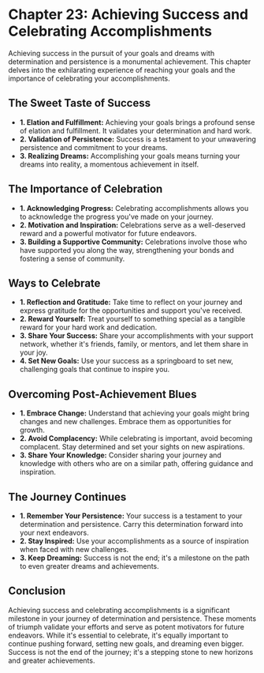 Chapter 23: Achieving Success and Celebrating Accomplishments
=============================================================

Achieving success in the pursuit of your goals and dreams with determination and persistence is a monumental achievement. This chapter delves into the exhilarating experience of reaching your goals and the importance of celebrating your accomplishments.

The Sweet Taste of Success
--------------------------

* **1. Elation and Fulfillment:** Achieving your goals brings a profound sense of elation and fulfillment. It validates your determination and hard work.
* **2. Validation of Persistence:** Success is a testament to your unwavering persistence and commitment to your dreams.
* **3. Realizing Dreams:** Accomplishing your goals means turning your dreams into reality, a momentous achievement in itself.

The Importance of Celebration
-----------------------------

* **1. Acknowledging Progress:** Celebrating accomplishments allows you to acknowledge the progress you've made on your journey.
* **2. Motivation and Inspiration:** Celebrations serve as a well-deserved reward and a powerful motivator for future endeavors.
* **3. Building a Supportive Community:** Celebrations involve those who have supported you along the way, strengthening your bonds and fostering a sense of community.

Ways to Celebrate
-----------------

* **1. Reflection and Gratitude:** Take time to reflect on your journey and express gratitude for the opportunities and support you've received.
* **2. Reward Yourself:** Treat yourself to something special as a tangible reward for your hard work and dedication.
* **3. Share Your Success:** Share your accomplishments with your support network, whether it's friends, family, or mentors, and let them share in your joy.
* **4. Set New Goals:** Use your success as a springboard to set new, challenging goals that continue to inspire you.

Overcoming Post-Achievement Blues
---------------------------------

* **1. Embrace Change:** Understand that achieving your goals might bring changes and new challenges. Embrace them as opportunities for growth.
* **2. Avoid Complacency:** While celebrating is important, avoid becoming complacent. Stay determined and set your sights on new aspirations.
* **3. Share Your Knowledge:** Consider sharing your journey and knowledge with others who are on a similar path, offering guidance and inspiration.

The Journey Continues
---------------------

* **1. Remember Your Persistence:** Your success is a testament to your determination and persistence. Carry this determination forward into your next endeavors.
* **2. Stay Inspired:** Use your accomplishments as a source of inspiration when faced with new challenges.
* **3. Keep Dreaming:** Success is not the end; it's a milestone on the path to even greater dreams and achievements.

Conclusion
----------

Achieving success and celebrating accomplishments is a significant milestone in your journey of determination and persistence. These moments of triumph validate your efforts and serve as potent motivators for future endeavors. While it's essential to celebrate, it's equally important to continue pushing forward, setting new goals, and dreaming even bigger. Success is not the end of the journey; it's a stepping stone to new horizons and greater achievements.
